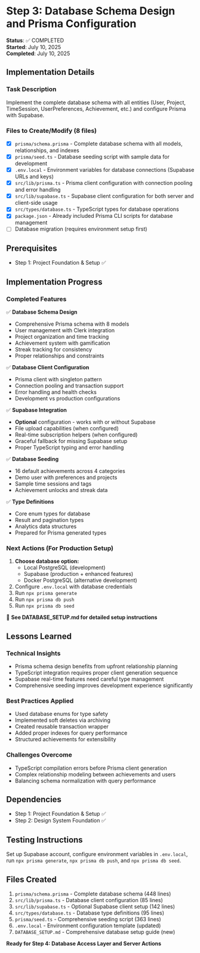 # Step 3: Database Schema Design and Prisma Configuration

**Status**: ✅ COMPLETED  
**Started**: July 10, 2025  
**Completed**: July 10, 2025

## Implementation Details

### Task Description
Implement the complete database schema with all entities (User, Project, TimeSession, UserPreferences, Achievement, etc.) and configure Prisma with Supabase.

### Files to Create/Modify (8 files)
- [x] `prisma/schema.prisma` - Complete database schema with all models, relationships, and indexes
- [x] `prisma/seed.ts` - Database seeding script with sample data for development
- [x] `.env.local` - Environment variables for database connections (Supabase URLs and keys)
- [x] `src/lib/prisma.ts` - Prisma client configuration with connection pooling and error handling
- [x] `src/lib/supabase.ts` - Supabase client configuration for both server and client-side usage
- [x] `src/types/database.ts` - TypeScript types for database operations
- [x] `package.json` - Already included Prisma CLI scripts for database management
- [ ] Database migration (requires environment setup first)

## Prerequisites
- Step 1: Project Foundation & Setup ✅

## Implementation Progress

### Completed Features
✅ **Database Schema Design**
- Comprehensive Prisma schema with 8 models
- User management with Clerk integration
- Project organization and time tracking
- Achievement system with gamification
- Streak tracking for consistency
- Proper relationships and constraints

✅ **Database Client Configuration**
- Prisma client with singleton pattern
- Connection pooling and transaction support
- Error handling and health checks
- Development vs production configurations

✅ **Supabase Integration**
- **Optional** configuration - works with or without Supabase
- File upload capabilities (when configured)
- Real-time subscription helpers (when configured)
- Graceful fallback for missing Supabase setup
- Proper TypeScript typing and error handling

✅ **Database Seeding**
- 16 default achievements across 4 categories
- Demo user with preferences and projects
- Sample time sessions and tags
- Achievement unlocks and streak data

✅ **Type Definitions**
- Core enum types for database
- Result and pagination types
- Analytics data structures
- Prepared for Prisma generated types

### Next Actions (For Production Setup)
1. **Choose database option:**
   - Local PostgreSQL (development)
   - Supabase (production + enhanced features)
   - Docker PostgreSQL (alternative development)
2. Configure `.env.local` with database credentials
3. Run `npx prisma generate`
4. Run `npx prisma db push`
5. Run `npx prisma db seed`

📖 **See DATABASE_SETUP.md for detailed setup instructions**

## Lessons Learned

### Technical Insights
- Prisma schema design benefits from upfront relationship planning
- TypeScript integration requires proper client generation sequence
- Supabase real-time features need careful type management
- Comprehensive seeding improves development experience significantly

### Best Practices Applied
- Used database enums for type safety
- Implemented soft deletes via archiving
- Created reusable transaction wrapper
- Added proper indexes for query performance
- Structured achievements for extensibility

### Challenges Overcome
- TypeScript compilation errors before Prisma client generation
- Complex relationship modeling between achievements and users
- Balancing schema normalization with query performance

## Dependencies
- Step 1: Project Foundation & Setup ✅
- Step 2: Design System Foundation ✅

## Testing Instructions
Set up Supabase account, configure environment variables in `.env.local`, run `npx prisma generate`, `npx prisma db push`, and `npx prisma db seed`.

## Files Created
1. `prisma/schema.prisma` - Complete database schema (448 lines)
2. `src/lib/prisma.ts` - Database client configuration (85 lines)
3. `src/lib/supabase.ts` - Optional Supabase client setup (142 lines)
4. `src/types/database.ts` - Database type definitions (95 lines)
5. `prisma/seed.ts` - Comprehensive seeding script (363 lines)
6. `.env.local` - Environment configuration template (updated)
7. `DATABASE_SETUP.md` - Comprehensive database setup guide (new)

**Ready for Step 4: Database Access Layer and Server Actions**
